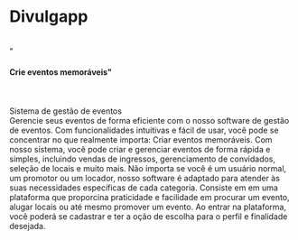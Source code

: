 # Divulgapp
<br>"<h4>Crie eventos memoráveis"</h4></br>
<br>Sistema de gestão de eventos</br>
Gerencie seus eventos de forma eficiente com o nosso software de gestão de eventos. Com funcionalidades intuitivas e fácil de usar, você pode se concentrar no que realmente importa: Criar eventos memoráveis.
Com nosso sistema, você pode criar e gerenciar eventos de forma rápida e simples, incluindo vendas de ingressos, gerenciamento de convidados, seleção de locais e muito mais. Não importa se você é um usuário normal, um promotor ou um locador, nosso software é adaptado para atender às suas necessidades específicas de cada categoria.
Consiste em em uma plataforma que proporcina praticidade e facilidade em procurar um evento, alugar locais ou até mesmo promover um evento.
Ao entrar na plataforma, você poderá se cadastrar e ter a oção de escolha para o perfil e finalidade desejada.

